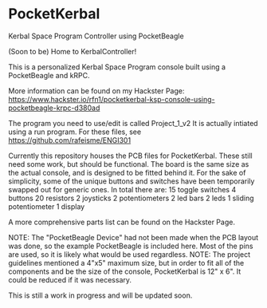 # PocketKerbal
Kerbal Space Program Controller using PocketBeagle

(Soon to be) Home to KerbalController!

This is a personalized Kerbal Space Program console built using a PocketBeagle and kRPC. 

More information can be found on my Hackster Page: https://www.hackster.io/rfn1/pocketkerbal-ksp-console-using-pocketbeagle-krpc-d380ad 

The program you need to use/edit is called Project_1_v2
It is actually intiated using a run program. 
For these files, see https://github.com/rafeisme/ENGI301

Currently this repository houses the PCB files for PocketKerbal. These still need some work, but should be functional. The board is the same size as the actual console, and is designed to be fitted behind it. For the sake of simplicity, some of the unique buttons and switches have been temporarily swapped out for generic ones. 
In total there are:
15 toggle switches
4 buttons
20 resistors
2 joysticks
2 potentiometers
2 led bars
2 leds
1 sliding potentiometer
1 display

A more comprehensive parts list can be found on the Hackster Page. 

NOTE: The "PocketBeagle Device" had not been made when the PCB layout was done, so the example PocketBeagle is included here. Most of the pins are used, so it is likely what would be used regardless.
NOTE: The project guidelines mentioned a 4"x5" maximum size, but in order to fit all of the components and be the size of the console, PocketKerbal is 12" x 6". It could be reduced if it was necessary. 

This is still a work in progress and will be updated soon. 
